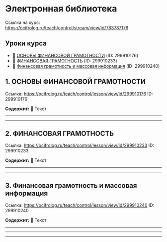 # Электронная библиотека

Ссылка на курс: https://ocifrolog.ru/teach/control/stream/view/id/783787176

## Уроки курса

- 📝 [ОСНОВЫ ФИНАНСОВОЙ ГРАМОТНОСТИ](#электронная-библиотека-lesson-1) (ID: 299910176)
- 📝 [ФИНАНСОВАЯ ГРАМОТНОСТЬ](#электронная-библиотека-lesson-2) (ID: 299910233)
- 📝 [Финансовая грамотность и массовая информация](#электронная-библиотека-lesson-3) (ID: 299910240)

<a id='электронная-библиотека-lesson-1'></a>
## 1. ОСНОВЫ ФИНАНСОВОЙ ГРАМОТНОСТИ
Ссылка: https://ocifrolog.ru/teach/control/lesson/view/id/299910176
ID: 299910176

**Содержит:** 📝 Текст

---



---

<a id='электронная-библиотека-lesson-2'></a>
## 2. ФИНАНСОВАЯ ГРАМОТНОСТЬ
Ссылка: https://ocifrolog.ru/teach/control/lesson/view/id/299910233
ID: 299910233

**Содержит:** 📝 Текст

---



---

<a id='электронная-библиотека-lesson-3'></a>
## 3. Финансовая грамотность и массовая информация
Ссылка: https://ocifrolog.ru/teach/control/lesson/view/id/299910240
ID: 299910240

**Содержит:** 📝 Текст

---



---



---

<a id='спринт'></a>